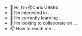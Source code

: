 - 👋 Hi, I’m @Carlos1989b
- 👀 I’m interested in ...
- 🌱 I’m currently learning ...
- 💞️ I’m looking to collaborate on ...
- 📫 How to reach me ...

<!---
Carlos1989b/Carlos1989b is a ✨ special ✨ repository because its `README.md` (this file) appears on your GitHub profile.
You can click the Preview link to take a look at your changes.
--->

